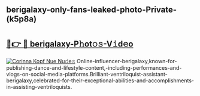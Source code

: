 ## berigalaxy-only-fans​-leaked-photo​-Private-(k5p8a)


# <h2><a href="https://mediaupload.pro?title=berigalaxy&ref=git">🔗👉 🔴 berigalaxy-P𝚑ot𝚘𝚜-V𝚒d𝚎o</a></h2>

[![Corinna Kopf Nue Nu𝚍e𝚜](https://i.imgur.com/0qMVB7G.gif)](https://mediaupload.pro?title=berigalaxy&ref=git)
Online-influencer-berigalaxy,known-for-publishing-dance-and-lifestyle-content,-including-performances-and-vlogs-on-social-media-platforms.Brilliant-ventriloquist-assistant-berigalaxy,celebrated-for-their-exceptional-abilities-and-accomplishments-in-assisting-ventriloquists.  